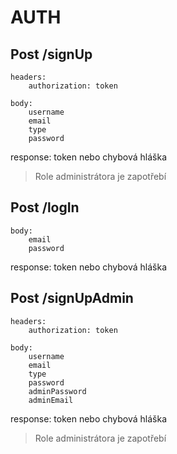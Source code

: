# AUTH

## Post /signUp
```
headers:
    authorization: token

body:
    username
    email
    type
    password
```

response: token nebo chybová hláška

> Role administrátora je zapotřebí

## Post /logIn

```
body:
    email
    password
```

response: token nebo chybová hláška

## Post /signUpAdmin

```
headers:
    authorization: token

body:
    username
    email
    type
    password
    adminPassword 
    adminEmail
```
response: token nebo chybová hláška
> Role administrátora je zapotřebí